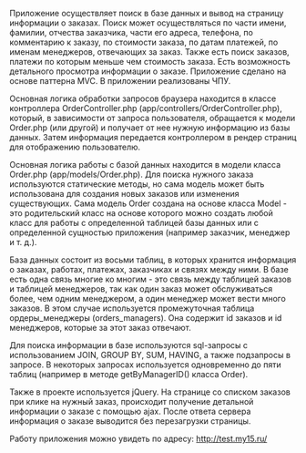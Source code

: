 Приложение осуществляет поиск в базе данных и вывод на страницу информации о заказах.
Поиск может осуществляться по части имени, фамилии, отчества заказчика, части его адреса, телефона, по комментарию к заказу, по стоимости заказа,
по датам платежей, по именам менеджеров, отвечающих за заказ. Также есть поиск заказов, платежи по которым меньше чем стоимость заказа.
Есть возможность детального просмотра информации о заказе.
Приложение сделано на основе паттерна MVC. В приложении реализованы ЧПУ.

Основная логика обработки запросов браузера находится в классе контроллера OrderController.php (app/controllers/OrderController.php), который,
в зависимости от запроса пользователя, обращается к модели Order.php (или другой) и получает от нее нужную информацию из базы данных. Затем
информация передается контроллером в рендер страниц для отображению пользователю.

Основная логика работы с базой данных находится в модели класса Order.php (app/models/Order.php). Для поиска нужного заказа используются
статические методы, но сама модель может быть использована для создания новых заказов или изменения существующих. Сама модель Order создана на основе
класса Model - это родительский класс на основе которого можно создать любой класс для работы с определенной таблицей базы данных или с
определенной сущностью приложения (например заказчик, менеджер и т. д.).

База данных состоит из восьми таблиц, в которых хранится информация о заказах, работах, платежах, заказчиках и связях между ними.
В базе есть одна связь многие ко многим - это связь между таблицей заказов и таблицей менеджеров, так как один заказ может
обслуживаться более, чем одним менеджером, а один менеджер может вести много заказов. В этом случае используется промежуточная таблица
ордеры_менеджеры (orders_managers). Она содержит id заказов и id менеджеров, которые за этот заказ отвечают.

Для поиска информации в базе используются sql-запросы с использованием JOIN, GROUP BY, SUM, HAVING, а также подзапросы в запросе. В некоторых
запросах используется одновременно до пяти таблиц (например в методе getByManagerID() класса Order).

Также в проекте используется jQuery. На странице со списком заказов при клике на нужный заказ, происходит получение детальной информации о заказе с
помощью ajax. После ответа сервера информация о заказе выводится без перезагрузки страницы.

Работу приложения можно увидеть по адресу: http://test.my15.ru/
